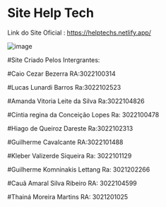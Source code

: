 # Site Help Tech


Link do Site Oficial : https://helptechs.netlify.app/

![image](https://github.com/CaioCezarBezerra/Help-Tech-main/assets/99421370/ea60b635-5972-4d08-b92d-6f49fc6b5b76)


#Site Criado Pelos Intergrantes:

#Caio Cezar Bezerra  RA:3022100314

#Lucas Lunardi Barros  Ra:3022102523

#Amanda Vitoria Leite da Silva  Ra:3022104826

#Cíntia regina da Conceição Lopes  Ra: 3022100478

#Hiago de Queiroz Dareste  Ra:3022102313

#Guilherme Cavalcante  RA:3022101488

#Kleber Valizerde Siqueira  Ra: 3022101129

#Guilherme Komninakis Lettang  Ra: 3021202266

#Cauã Amaral Silva Ribeiro  RA: 3022104599

#Thainá Moreira Martins     RA: 3021201025








